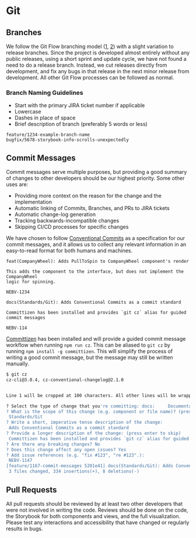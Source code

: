 # Git

## Branches

We follow the Git Flow branching model
([1](https://nvie.com/posts/a-successful-git-branching-model/), [2](https://www.atlassian.com/git/tutorials/comparing-workflows/gitflow-workflow))
with a slight variation to release branches. Since the project is developed
almost entirely without any public releases, using a short sprint and update
cycle, we have not found a need to do a release branch. Instead, we cut releases
directly from development, and fix any bugs in that release in the next minor
release from development. All other Git Flow processes can be followed as normal.

### Branch Naming Guidelines
* Start with the primary JIRA ticket number if applicable
* Lowercase
* Dashes in place of space
* Brief description of branch (preferably 5 words or less)

```
feature/1234-example-branch-name
bugfix/5678-storybook-info-scrolls-unexpectedly
```

## Commit Messages

Commit messages serve multiple purposes, but providing a good summary of changes
to other developers should be our highest priority. Some other uses are:

* Providing more context on the reason for the change and the implementation
* Automatic linking of Commits, Branches, and PRs to JIRA tickets
* Automatic change-log generation
* Tracking backwards-incompatible changes
* Skipping CI/CD processes for specific changes

We have chosen to follow [Conventional Commits](https://www.conventionalcommits.org/)
as a specification for our commit messages, and it allows us to collect any
relevant information in an easy-to-read format for both humans and machines.

```
feat(CompanyWheel): Adds PullToSpin to CompanyWheel component's render

This adds the component to the interface, but does not implement the CompanyWheel
logic for spinning.

NEBV-1234
```

```
docs(Standards/Git): Adds Conventional Commits as a commit standard

Committizen has been installed and provides `git cz` alias for guided commit messages

NEBV-114
```

[Committizen](https://commitizen.github.io/cz-cli/) has been installed and will
provide a guided commit message workflow when running `npm run cz`. This can be
aliased to `git cz` by running `npm install -g committizen`. This will simplify
the process of writing a good commit message, but the message may still be written
manually.

```bash
$ git cz
cz-cli@3.0.4, cz-conventional-changelog@2.1.0


Line 1 will be cropped at 100 characters. All other lines will be wrapped after 100 characters.

? Select the type of change that you're committing: docs:     Documentation only changes
? What is the scope of this change (e.g. component or file name)? (press enter to skip)
 Standards/Git
? Write a short, imperative tense description of the change:
 Adds Conventional Commits as a commit standard
? Provide a longer description of the change: (press enter to skip)
 Committizen has been installed and provides `git cz` alias for guided commit messages
? Are there any breaking changes? No
? Does this change affect any open issues? Yes
? Add issue references (e.g. "fix #123", "re #123".):
 NEBV-1147
[feature/1167-commit-messages 5201e41] docs(Standards/Git): Adds Conventional Commits as a commit standard
 3 files changed, 334 insertions(+), 8 deletions(-)
```

## Pull Requests

All pull requests should be reviewed by at least two other developers that were
not involved in writing the code. Reviews should be done on the code, the
Storybook for both components and views, and the full visualization. Please test
any interactions and accessibility that have changed or regularly results in bugs.
